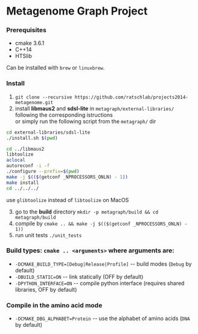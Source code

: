 # Metagenome Graph Project


### Prerequisites
- cmake 3.6.1
- C++14
- HTSlib

Can be installed with `brew` or `linuxbrew`.

### Install
1. `git clone --recursive https://github.com/ratschlab/projects2014-metagenome.git`
2. install **libmaus2** and **sdsl-lite** in `metagraph/external-libraries/` following the corresponding istructions  
or simply run the following script from the `metagraph/` dir
```bash
cd external-libraries/sdsl-lite
./install.sh $(pwd)

cd ../libmaus2
libtoolize
aclocal
autoreconf -i -f
./configure --prefix=$(pwd)
make -j $(($(getconf _NPROCESSORS_ONLN) - 1))
make install
cd ../../../
```
use `glibtoolize` instead of `libtoolize` on MacOS

3. go to the **build** directory `mkdir -p metagraph/build && cd metagraph/build`
4. compile by `cmake .. && make -j $(($(getconf _NPROCESSORS_ONLN) - 1))`
5. run unit tests `./unit_tests`

### Build types: `cmake .. <arguments>` where arguments are:
- `-DCMAKE_BUILD_TYPE=[Debug|Release|Profile]` -- build modes (`Debug` by default)
- `-DBUILD_STATIC=ON` -- link statically (OFF by default)
- `-DPYTHON_INTERFACE=ON` -- compile python interface (requires shared libraries, OFF by default)

### Compile in the amino acid mode
- `-DCMAKE_DBG_ALPHABET=Protein` -- use the alphabet of amino acids (`DNA` by default)
